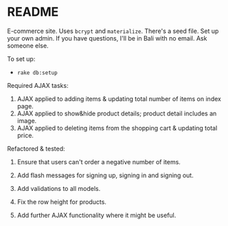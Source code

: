 # README

E-commerce site. Uses `bcrypt` and `materialize`. There's a seed file. Set up your own admin. If you have questions, I'll be in Bali with no email. Ask someone else.

To set up:

* `rake db:setup`


Required AJAX tasks:
1. AJAX applied to adding items & updating total number of items on index page.
2. AJAX applied to show&hide product details; product detail includes an image.
3. AJAX applied to deleting items from the shopping cart & updating total price.

Refactored & tested:
1. Ensure that users can't order a negative number of items.
2. Add flash messages for signing up, signing in and signing out.
3. Add validations to all models.
4. Fix the row height for products.

5. Add further AJAX functionality where it might be useful.
